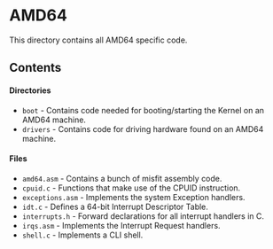 # AMD64
This directory contains all AMD64 specific code.

## Contents

#### Directories
- `boot` - Contains code needed for booting/starting the Kernel on an AMD64 machine.
- `drivers` - Contains code for driving hardware found on an AMD64 machine.

#### Files
- `amd64.asm` - Contains a bunch of misfit assembly code.
- `cpuid.c` - Functions that make use of the CPUID instruction.
- `exceptions.asm` - Implements the system Exception handlers.
- `idt.c` - Defines a 64-bit Interrupt Descriptor Table.
- `interrupts.h` - Forward declarations for all interrupt handlers in C.
- `irqs.asm` - Implements the Interrupt Request handlers.
- `shell.c` - Implements a CLI shell.
